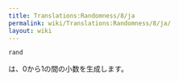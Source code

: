 ```yaml
---
title: Translations:Randomness/8/ja
permalink: wiki/Translations:Randomness/8/ja/
layout: wiki
---
```


``` Haskell
rand
```

は、0から1の間の小数を生成します。
